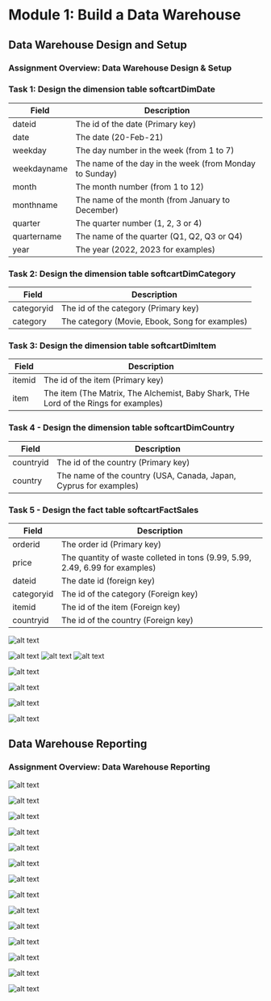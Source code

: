 # Module 1: Build a Data Warehouse

## Data Warehouse Design and Setup
### Assignment Overview: Data Warehouse Design & Setup


### Task 1: Design the dimension table softcartDimDate
| Field | Description |
|----------|----------|
| dateid   | The id of the date (Primary key) |
| date   | The date (20-Feb-21)  |
 weekday   | The day number in the week (from 1 to 7) |
| weekdayname  | The name of the day in the week (from Monday to Sunday)|
| month | The month number (from 1 to 12) |
| monthname | The name of the month (from January to December) |
| quarter   | The quarter number (1, 2, 3 or 4) |
| quartername   | The name of the quarter (Q1, Q2, Q3 or Q4) |
| year   | The year (2022, 2023 for examples) |

### Task 2: Design the dimension table softcartDimCategory

| Field | Description |
|----------|----------|
| categoryid   | The id of the category (Primary key) |
| category   | The category (Movie, Ebook, Song for examples) |

### Task 3: Design the dimension table softcartDimItem

| Field | Description |
|----------|----------|
| itemid   | The id of the item (Primary key) |
| item   | The item (The Matrix, The Alchemist, Baby Shark, THe Lord of the Rings for examples) |


### Task 4 - Design the dimension table softcartDimCountry
| Field | Description |
|----------|----------|
| countryid   | The id of the country (Primary key) |
| country  | The name of the country (USA, Canada, Japan, Cyprus for examples) |

### Task 5 - Design the fact table softcartFactSales
| Field | Description |
|----------|----------|
| orderid   | The order id (Primary key) |
| price  | The quantity of waste colleted in tons (9.99, 5.99, 2.49, 6.99 for examples)  |
|dateid   | The  date id (foreign key) |
|categoryid   | The id of the category (Foreign key) |
| itemid   | The id of the item (Foreign key) |
| countryid   | The id of the country (Foreign key) |

![alt text](./resources/softcartDimDate.png)

![alt text](./resources/softcartDimCategory.png)
![alt text](./resources/softcartDimItem.png)
![alt text](./resources/softcartDimCountry.png)

![alt text](image-3.png)

![alt text](./resources/softcartFactSales.png)


![alt text](./resources/softcartRelationships.png)


![alt text](./resources/createschema.png)

## Data Warehouse Reporting
### Assignment Overview: Data Warehouse Reporting

![alt text](./resources/DimDate.png)

![alt text](./resources/DimCategory.png)

![alt text](./resources/DimCountry.png)

![alt text](./resources/FactSales.png)


![alt text](image-3.png)

![alt text](image-7.png)


![alt text](./resources/groupingsets.png)

![alt text](image-8.png)

![alt text](image-9.png)

![alt text](./resources/rollup.png)


![alt text](image-10.png)

![alt text](image-11.png)

![alt text](./resources/cube.png)

![alt text](./resources/mtq.png)